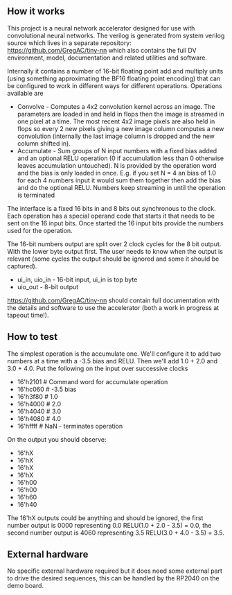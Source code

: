 ## How it works

This project is a neural network accelerator designed for use with convolutional
neural networks. The verilog is generated from system verilog source which lives
in a separate repository: https://github.com/GregAC/tiny-nn which also contains
the full DV environment, model, documentation and related utilities and
software.

Internally it contains a number of 16-bit floating point add and multiply units
(using something approximating the BF16 floating point encoding) that can be
configured to work in different ways for different operations. Operations
available are

 - Convolve - Computes a 4x2 convolution kernel across an image. The parameters
   are loaded in and held in flops then the image is streamed in one pixel at a
   time. The most recent 4x2 image pixels are also held in flops so every 2 new
   pixels giving a new image column computes a new convolution (internally the
   last image column is dropped and the new column shifted in).
 - Accumulate - Sum groups of N input numbers with a fixed bias added and an
   optional RELU operation (0 if accumulation less than 0 otherwise leaves
   accumulation untouched). N is provided by the operation word and the bias is
   only loaded in once. E.g. if you set N = 4 an bias of 1.0 for each 4 numbers
   input it would sum them together then add the bias and do the optional RELU.
   Numbers keep streaming in until the operation is terminated

The interface is a fixed 16 bits in and 8 bits out synchronous to the clock.
Each operation has a special operand code that starts it that needs to be sent
on the 16 input bits. Once started the 16 input bits provide the numbers used
for the operation.

The 16-bit numbers output are split over 2 clock cycles for the 8 bit output.
With the lower byte output first. The user needs to know when the output is
relevant (some cycles the output should be ignored and some it should be
captured).

- ui_in, uio_in - 16-bit input, ui_in is top byte
- uio_out - 8-bit output

https://github.com/GregAC/tiny-nn should contain full documentation with the
details and software to use the accelerator (both a work in progress at tapeout
time!).

## How to test

The simplest operation is the accumulate one. We'll configure it to add two
numbers at a time with a -3.5 bias and RELU. Then we'll add 1.0 + 2.0 and 3.0 +
4.0. Put the following on the input over successive clocks

 - 16'h2101 # Command word for accumulate operation
 - 16'hc060 # -3.5 bias
 - 16'h3f80 # 1.0
 - 16'h4000 # 2.0
 - 16'h4040 # 3.0
 - 16'h4080 # 4.0
 - 16'hffff # NaN - terminates operation

On the output you should observe:

 - 16'hX
 - 16'hX
 - 16'hX
 - 16'hX
 - 16'h00
 - 16'h00
 - 16'h60
 - 16'h40

The 16'hX outputs could be anything and should be ignored, the first number
output is 0000 representing 0.0 RELU(1.0 + 2.0 - 3.5) = 0.0, the second number
output is 4060 representing 3.5 RELU(3.0 + 4.0 - 3.5) = 3.5.

## External hardware

No specific external hardware required but it does need some external part to
drive the desired sequences, this can be handled by the RP2040 on the demo
board.
